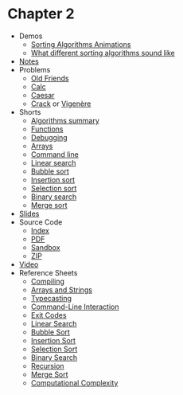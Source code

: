 # Chapter 2

* Demos
  * [Sorting Algorithms Animations](https://www.toptal.com/developers/sorting-algorithms)
  * [What different sorting algorithms sound like](https://www.youtube.com/watch?v=t8g-iYGHpEA)
* [Notes](notes)
* Problems
  * [Old Friends](https://docs.cs50.net/2019/ap/problems/friends/friends.html)
  * [Calc](https://docs.cs50.net/2019/ap/problems/calc/calc.html)
  * [Caesar](https://docs.cs50.net/2019/ap/problems/caesar/caesar.html)
  * [Crack](https://docs.cs50.net/2019/ap/problems/crack/crack.html) or [Vigenère](https://docs.cs50.net/2019/ap/problems/vigenere/vigenere.html)
* Shorts
  * [Algorithms summary](https://www.youtube.com/watch?v=ktWL3nN38ZA)
  * [Functions](https://www.youtube.com/watch?v=b7-0sb-DV84)
  * [Debugging](https://www.youtube.com/watch?v=w4TAY2HPLEg)
  * [Arrays](https://www.youtube.com/watch?v=mISkNAfWl8k)
  * [Command line](https://www.youtube.com/watch?v=thL7ILwRNMM)
  * [Linear search](https://www.youtube.com/watch?v=TwsgCHYmbbA)
  * [Bubble sort](https://www.youtube.com/watch?v=RT-hUXUWQ2I)
  * [Insertion sort](https://www.youtube.com/watch?v=O0VbBkUvriI)
  * [Selection sort](https://www.youtube.com/watch?v=3hH8kTHFw2A)
  * [Binary search](https://www.youtube.com/watch?v=T98PIp4omUA)
  * [Merge sort](https://www.youtube.com/watch?v=Ns7tGNbtvV4)
* [Slides](https://cdn.cs50.net/2018/fall/lectures/2/lecture2.pdf)
* Source Code
  * [Index](https://cdn.cs50.net/2018/fall/lectures/2/src2/)
  * [PDF](https://cdn.cs50.net/2018/fall/lectures/2/src2.pdf)
  * [Sandbox](https://sandbox.cs50.io/edf25846-8cf8-4391-bda0-8649f25ac1e2)
  * [ZIP](https://cdn.cs50.net/2018/fall/lectures/2/src2.zip)
* [Video](https://video.cs50.net/2018/fall/lectures/2)
* Reference Sheets
  * [Compiling](https://ap.cs50.school/assets/pdfs/compiling.pdf)
  * [Arrays and Strings](https://ap.cs50.school/assets/pdfs/arrays_and_strings.pdf)
  * [Typecasting](https://ap.cs50.school/assets/pdfs/typecasting.pdf)
  * [Command-Line Interaction](https://ap.cs50.school/assets/pdfs/command-line_interaction.pdf)
  * [Exit Codes](https://ap.cs50.school/assets/pdfs/exit_codes.pdf)
  * [Linear Search](https://ap.cs50.school/assets/pdfs/linear_search.pdf)
  * [Bubble Sort](https://ap.cs50.school/assets/pdfs/bubble_sort.pdf)
  * [Insertion Sort](https://ap.cs50.school/assets/pdfs/insertion_sort.pdf)
  * [Selection Sort](https://ap.cs50.school/assets/pdfs/selection_sort.pdf)
  * [Binary Search](https://ap.cs50.school/assets/pdfs/binary_search.pdf)
  * [Recursion](https://ap.cs50.school/assets/pdfs/recursion.pdf)
  * [Merge Sort](https://ap.cs50.school/assets/pdfs/merge_sort.pdf)
  * [Computational Complexity](https://ap.cs50.school/assets/pdfs/computational_complexity.pdf)
